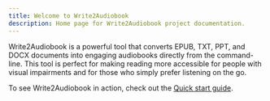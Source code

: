 ```yaml
---
title: Welcome to Write2Audiobook
description: Home page for Write2Audiobook project documentation.
---
```


Write2Audiobook is a powerful tool that converts EPUB, TXT, PPT, and DOCX documents into engaging audiobooks directly
from the command-line. This tool is perfect for making reading more accessible for people with visual impairments and
for those who simply prefer listening on the go.

To see Write2Audiobook in action, check out the [Quick start guide](quick-start.md).

